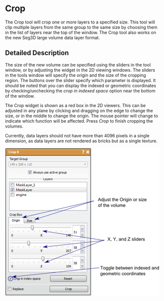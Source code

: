 # Crop

The Crop tool will crop one or more layers to a specified size. This tool will clip multiple layers from the same group to the same size by choosing them in the list of layers near the top of the window. The Crop tool also works on the new Seg3D large volume data layer format.

## Detailed Description

The size of the new volume can be specified using the sliders in the tool window, or by adjusting the widget in the 2D viewing windows. The sliders in the tools window will specify the origin and the size of the cropping region. The buttons over the slider specify which parameter is displayed. It should be noted that you can display the indexed or geometric coordinates by checking/unchecking the *crop in indexed space* option near the bottom of the window.

The Crop widget is shown as a red box in the 2D viewers. This can be adjusted in any plane by clicking and dragging on the edge to change the size, or in the middle to change the origin. The mouse pointer will change to indicate which function will be affected. Press *Crop* to finish cropping the volumes.

Currently, data layers should not have more than 4096 pixels in a single dimension, as data layers are not rendered as bricks but as a single texture.  

![alt text](../images/CropGUI.png)
